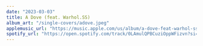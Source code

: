 ```yaml
---
date: "2023-03-03"
title: A Dove (feat. Warhol.SS)
album_art: "/single-covers/adove.jpeg"
applemusic_url: "https://music.apple.com/us/album/a-dove-feat-warhol-ss/1675723202?i=1675723203"
spotify_url: "https://open.spotify.com/track/0LAmulQPBCuziOppWFizvn?si=925ac577a0fa4fab"
---
```


